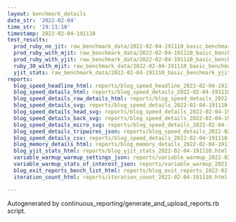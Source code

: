 ```yaml
---
layout: benchmark_details
date_str: '2022-02-04'
time_str: '19:11:10'
timestamp: 2022-02-04-191110
test_results:
  prod_ruby_no_jit: raw_benchmark_data/2022-02-04-191110_basic_benchmark_prod_ruby_no_jit.json
  prod_ruby_with_mjit: raw_benchmark_data/2022-02-04-191110_basic_benchmark_prod_ruby_with_mjit.json
  prod_ruby_with_yjit: raw_benchmark_data/2022-02-04-191110_basic_benchmark_prod_ruby_with_yjit.json
  ruby_30_with_mjit: raw_benchmark_data/2022-02-04-191110_basic_benchmark_ruby_30_with_mjit.json
  yjit_stats: raw_benchmark_data/2022-02-04-191110_basic_benchmark_yjit_stats.json
reports:
  blog_speed_headline_html: reports/blog_speed_headline_2022-02-04-191110.html
  blog_speed_details_html: reports/blog_speed_details_2022-02-04-191110.html
  blog_speed_details_raw_details_html: reports/blog_speed_details_2022-02-04-191110.raw_details.html
  blog_speed_details_svg: reports/blog_speed_details_2022-02-04-191110.svg
  blog_speed_details_head_svg: reports/blog_speed_details_2022-02-04-191110.head.svg
  blog_speed_details_back_svg: reports/blog_speed_details_2022-02-04-191110.back.svg
  blog_speed_details_micro_svg: reports/blog_speed_details_2022-02-04-191110.micro.svg
  blog_speed_details_tripwires_json: reports/blog_speed_details_2022-02-04-191110.tripwires.json
  blog_speed_details_csv: reports/blog_speed_details_2022-02-04-191110.csv
  blog_memory_details_html: reports/blog_memory_details_2022-02-04-191110.html
  blog_yjit_stats_html: reports/blog_yjit_stats_2022-02-04-191110.html
  variable_warmup_warmup_settings_json: reports/variable_warmup_2022-02-04-191110.warmup_settings.json
  variable_warmup_stats_of_interest_json: reports/variable_warmup_2022-02-04-191110.stats_of_interest.json
  blog_exit_reports_bench_list_html: reports/blog_exit_reports_2022-02-04-191110.bench_list.html
  iteration_count_html: reports/iteration_count_2022-02-04-191110.html

---
```

Autogenerated by continuous_reporting/generate_and_upload_reports.rb script.
